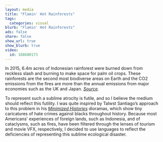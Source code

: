 ```yaml
---
layout: media
title: "Flamin' Hot Rainforests"
tags:
  categories: visual
blurb: "Flamin' Hot Rainforests"
ads: false
share: false
show_url: true
show_blurb: true
video:
  id: 168680173
---
```


In 2015, 6.4m acres of Indonesian rainforest were burned down from reckless slash and burning to make space for palm oil crops. These rainforests are the second most biodiverse areas on Earth and the CO2 emissions from the fires are more than the annual emissions from major economies such as the UK and Japan. [*Source*](http://www.theguardian.com/environment/2015/dec/15/indonesia-forest-fires-cost-twice-as-much-as-tsunami-clean-up-says-world-bank ).

To represent such a sublime atrocity is futile, and so I believe the medium should reflect this futility. I was quite inspired by Talwst Santiago’s approach to this problem in his [*Minimized Histories*](http://talwst.com/category/sculpture-infinity/) dioramas, which show tiny caricatures of hate crimes against blacks throughout history. Because most Americans’ experiences of foreign lands, such as Indonesia, and of cataclysms, such as fires, have been filtered through the lenses of tourism and movie VFX, respectively, I decided to use languages to reflect the deficiencies of representing this sublime ecological disaster.
